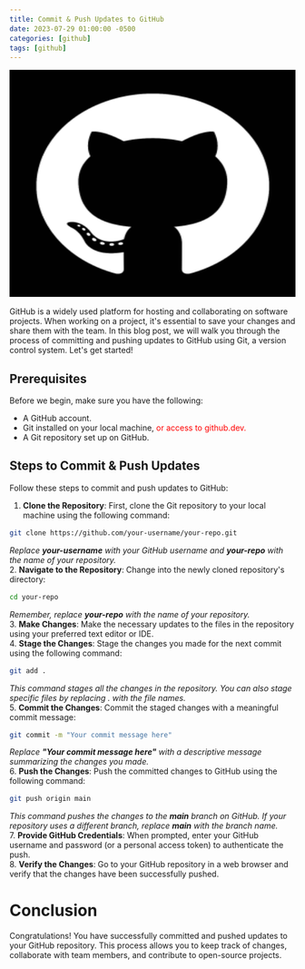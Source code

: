 ```yaml
---
title: Commit & Push Updates to GitHub
date: 2023-07-29 01:00:00 -0500
categories: [github]
tags: [github]
---
```


<img src="/assets/img/posts/2023/commit_push_github/commit_push_github.png" alt="Commit & Push Updates to GitHub" style="height:400px; width:600px;" />


GitHub is a widely used platform for hosting and collaborating on software projects. When working on a project, it's essential to save your changes and share them with the team. In this blog post, we will walk you through the process of committing and pushing updates to GitHub using Git, a version control system. Let's get started!

## Prerequisites

Before we begin, make sure you have the following:

- A GitHub account.
- Git installed on your local machine, <font color="red">or access to github.dev.</font>
- A Git repository set up on GitHub.
## Steps to Commit & Push Updates

Follow these steps to commit and push updates to GitHub:

1. **Clone the Repository**: First, clone the Git repository to your local machine using the following command:
```bash
git clone https://github.com/your-username/your-repo.git
```
*Replace **your-username** with your GitHub username and **your-repo** with the name of your repository.*<br>
2. **Navigate to the Repository**: Change into the newly cloned repository's directory:
```bash
cd your-repo
```
*Remember, replace **your-repo** with the name of your repository.*<br>
3. **Make Changes**: Make the necessary updates to the files in the repository using your preferred text editor or IDE.<br>
4. **Stage the Changes**: Stage the changes you made for the next commit using the following command:
```bash
git add .
```
*This command stages all the changes in the repository. You can also stage specific files by replacing . with the file names.*<br>
5. **Commit the Changes**: Commit the staged changes with a meaningful commit message:
```bash
git commit -m "Your commit message here"
```
*Replace **"Your commit message here"** with a descriptive message summarizing the changes you made.*<br>
6. **Push the Changes**: Push the committed changes to GitHub using the following command:
```bash
git push origin main
```
*This command pushes the changes to the **main** branch on GitHub. If your repository uses a different branch, replace **main** with the branch name.*<br>
7. **Provide GitHub Credentials**: When prompted, enter your GitHub username and password (or a personal access token) to authenticate the push.<br>
8. **Verify the Changes**: Go to your GitHub repository in a web browser and verify that the changes have been successfully pushed.


# Conclusion
Congratulations! You have successfully committed and pushed updates to your GitHub repository. This process allows you to keep track of changes, collaborate with team members, and contribute to open-source projects.